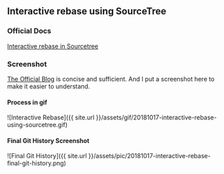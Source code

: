 ## Interactive rebase using SourceTree

### Official Docs
[Interactive rebase in Sourcetree](https://www.atlassian.com/blog/sourcetree/interactive-rebase-sourcetree)

### Screenshot
[The Official Blog](https://www.atlassian.com/blog/sourcetree/interactive-rebase-sourcetree) is concise and sufficient. And I put a screenshot here to make it easier to understand.

#### Process in gif
![Interactive Rebase]({{ site.url }}/assets/gif/20181017-interactive-rebase-using-sourcetree.gif)

#### Final Git History Screenshot
![Final Git History]({{ site.url }}/assets/pic/20181017-interactive-rebase-final-git-history.png)
